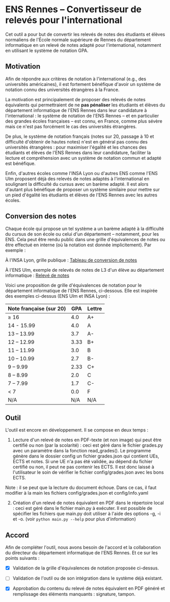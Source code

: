 # ENS Rennes – Convertisseur de relevés pour l'international
Cet outil a pour but de convertir les relevés de notes des étudiants et élèves normaliens de l'École normale supérieure de Rennes du département informatique en un relevé de notes adapté pour l'international, notamment en utilisant le système de notation GPA.

## Motivation
Afin de répondre aux critères de notation à l'international (e.g., des universités américaines), il est fortement bénéfique d'avoir un système de notation connu des universités étrangères à la France.

La motivation est principalement de proposer des relevés de notes équivalents qui permettraient de ne **pas pénaliser** les étudiants et élèves du département informatique de l'ENS Rennes dans leur candidature à l'international : le système de notation de l'ENS Rennes – et en particulier des grandes écoles françaises – est connu, en France, comme plus sévère mais ce n'est pas forcément le cas des universités étrangères.

De plus, le système de notation français (notes sur 20, passage à 10 et difficulté d'obtenir de hautes notes) n'est en général pas connu des universités étrangères : pour maximiser l'égalité et les chances des étudiants et élèves de l'ENS Rennes dans leur candidature, faciliter la lecture et compréhension avec un système de notation commun et adapté est bénéfique.

Enfin, d'autres écoles comme l'INSA Lyon ou d'autres ENS comme l'ENS Ulm proposent déjà des relevés de notes adaptés à l'international en soulignant la difficulté du cursus avec un barème adapté. Il est alors d'autant plus bénéfique de proposer un système similaire pour mettre sur un pied d'égalité les étudiants et élèves de l'ENS Rennes avec les autres écoles.

## Conversion des notes

Chaque école qui propose un tel système a un barème adapté à la difficulté du cursus de son école ou celui d'un département – notamment, pour les ENS. Cela peut être rendu public dans une grille d'équivalences de notes ou être effectué en interne (où la notation est donnée implicitement).
Par exemple :

À l'INSA Lyon, grille publique : [Tableau de conversion de notes](https://www.insa-lyon.fr/sites/www.insa-lyon.fr/files/tableau_de_conversion_des_notes_0.pdf)

À l'ENS Ulm, exemple de relevés de notes de L3 d'un élève au département informatique : [Relevé de notes](https://www.normalesup.org/~rouvroy/ressources/L3_Grades.pdf)

Voici une proposition de grille d'équivalences de notation pour le département informatique de l'ENS Rennes, ci-dessous. Elle est inspirée des exemples ci-dessus (ENS Ulm et INSA Lyon) :

| Note française (sur 20) | GPA  | Lettre |
|--------------------------|------|--------|
| ≥ 16                    | 4.0  | A+     |
| 14 - 15.99              | 4.0  | A      |
| 13 – 13.99              | 3.7  | A-     |
| 12 – 12.99              | 3.33 | B+     |
| 11 – 11.99              | 3.0  | B      |
| 10 – 10.99              | 2.7  | B-     |
| 9 – 9.99                | 2.33 | C+     |
| 8 – 8.99                | 2.0  | C      |
| 7 – 7.99                | 1.7  | C-     |
| < 7                     | 0.0  | F      |
| N/A                     | N/A  | N/A    |

## Outil

L'outil est encore en développement. Il se compose en deux temps :

1. Lecture d'un relevé de notes en PDF-texte (et non image) qui peut être certifié ou non (par la scolarité) : ceci est géré dans le fichier grades.py avec un paramètre dans la fonction read_grades(). Le programme génère dans le dossier config un fichier grades.json qui contient UEs, ECTS et notes. Si une UE n'a pas été validée, au dépend du fichier certifié ou non, il peut ne pas contenir les ECTS. Il est donc laissé à l'utilisateur le soin de vérifier le fichier config/grades.json avec les bons ECTS.

Note : il se peut que la lecture du document échoue. Dans ce cas, il faut modifier à la main les fichiers config/grades.json et config/info.yaml

2. Création d'un relevé de notes équivalent en PDF dans le répertoire local : ceci est géré dans le fichier main.py à exécuter.
Il est possible de spécifier les fichiers que main.py doit utiliser à l'aide des options -g, -i et -o. (voir ``python main.py --help`` pour plus d'information)

## Accord

Afin de compléter l'outil, nous avons besoin de l'accord et la collaboration du directeur du département informatique de l'ENS Rennes. Et ce sur les points suivants :

- [x] Validation de la grille d'équivalences de notation proposée ci-dessus.

- [ ] Validation de l'outil ou de son intégration dans le système déjà existant.

- [x] Approbation du contenu du relevé de notes équivalent en PDF généré et remplissage des éléments manquants : signature, tampon.
